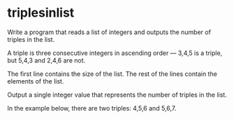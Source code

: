 # triplesinlist

Write a program that reads a list of integers and outputs the number of triples in the list.

A triple is three consecutive integers in ascending order — 3,4,5 is a triple, but 5,4,3 and 2,4,6 are not.

The first line contains the size of the list.
The rest of the lines contain the elements of the list.

Output a single integer value that represents the number of triples in the list.

In the example below, there are two triples: 4,5,6 and 5,6,7.
